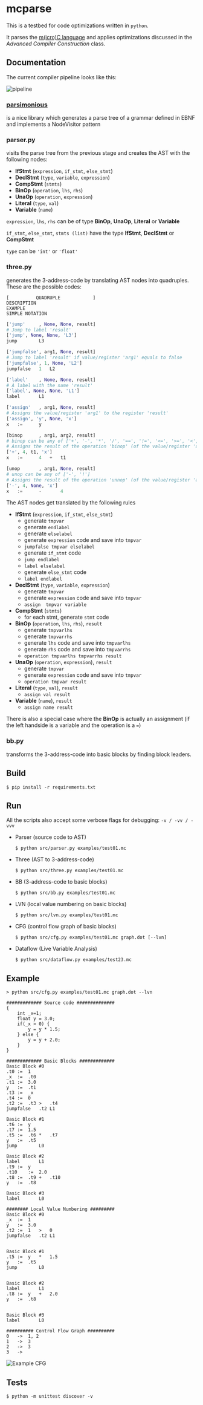 # mcparse

This is a testbed for code optimizations written in `python`.

It parses the [m(icro)C language](https://github.com/PeterTh/mC) and applies optimizations
discussed in the *Advanced Compiler Construction* class.

## Documentation
The current compiler pipeline looks like this:

![pipeline](/docs/pipeline.png "Pipeline")

### [parsimonious](https://github.com/erikrose/parsimonious) 
is a nice library which generates a parse tree of a grammar defined in EBNF and implements a NodeVisitor pattern

### parser.py
visits the parse tree from the previous stage and creates the AST with the following nodes:
  * **IfStmt** (`expression`, `if_stmt`, `else_stmt`)
  * **DeclStmt** (`type`, `variable`, `expression`)
  * **CompStmt** (`stmts`)
  * **BinOp** (`operation`, `lhs`, `rhs`)
  * **UnaOp** (`operation`, `expression`)
  * **Literal** (`type`, `val`)
  * **Variable** (`name`)

   `expression`, `lhs`, `rhs` can be of type **BinOp**, **UnaOp**, **Literal** or **Variable**
   
   `if_stmt`, `else_stmt`, `stmts (list)` have the type **IfStmt**, **DeclStmt** or **CompStmt**
   
   `type` can be `'int'` or `'float'`

### three.py
generates the 3-address-code by translating AST nodes into quadruples. These are the possible codes:

```
[          QUADRUPLE            ]
DESCRIPTION
EXAMPLE
SIMPLE NOTATION
```

```python
['jump'     , None, None, result]
# Jump to label 'result'
['jump', None, None, 'L3']
jump        L3
```
```python
['jumpfalse', arg1, None, result]
# Jump to label 'result' if value/register 'arg1' equals to false
['jumpfalse', 1, None, 'L2']
jumpfalse   1   L2
```
```python
['label'    , None, None, result]
# A label with the name 'result'
['label', None, None, 'L1']
label       L1
```
```python
['assign'   , arg1, None, result]
# Assigns the value/register 'arg1' to the register 'result'
['assign', 'y', None, 'x']
x   :=      y
```
```python
[binop      , arg1, arg2, result]
# binop can be any of ['+', '-', '*', '/', '==', '!=', '<=', '>=', '<', '>']
# Assigns the result of the operation 'binop' (of the value/register 'arg1' and the value/register 'arg2') to the register 'result'
['+', 4, t1, 'x']
x   :=      4   +   t1
```
```python
[unop       , arg1, None, result]
# unop can be any of ['-', '!']
# Assigns the result of the operation 'unnop' (of the value/register 'arg1') to the register 'result'
['-', 4, None, 'x']
x   :=      -       4
```

The AST nodes get translated by the following rules

  * **IfStmt** (`expression`, `if_stmt`, `else_stmt`)
      * generate `tmpvar`
      * generate `endlabel`
      * generate `elselabel`
      * generate `expression` code and save into `tmpvar`
      * `jumpfalse tmpvar elselabel`
      * generate `if_stmt` code
      * `jump endlabel`
      * `label elselabel`
      * generate `else_stmt` code
      * `label endlabel`
  * **DeclStmt** (`type`, `variable`, `expression`)
      * generate `tmpvar`
      * generate `expression` code and save into `tmpvar`
      * `assign  tmpvar variable`
  * **CompStmt** (`stmts`)
      * for each stmt, generate `stmt` code
  * **BinOp** (`operation`, `lhs`, `rhs`), `result`
      * generate `tmpvarlhs`
      * generate `tmpvarrhs`
      * generate `lhs` code and save into `tmpvarlhs`
      * generate `rhs` code and save into `tmpvarrhs`
      * `operation tmpvarlhs tmpvarrhs result`
  * **UnaOp** (`operation`, `expression`), `result`
      * generate `tmpvar`
      * generate `expression` code and save into `tmpvar`
      * `operation tmpvar result`
  * **Literal** (`type`, `val`), `result`
      * `assign val result`
  * **Variable** (`name`), `result`
      * `assign name result`

There is also a special case where the **BinOp** is actually an assignment (if the left handside is a variable and the operation is a `=`)

### bb.py
transforms the 3-address-code into basic blocks by finding block leaders.

## Build
```shell
$ pip install -r requirements.txt
```

## Run
All the scripts also accept some verbose flags for debugging: `-v / -vv / -vvv`


* Parser (source code to AST)
  ```
  $ python src/parser.py examples/test01.mc
  ```
* Three (AST to 3-address-code)
  ```
  $ python src/three.py examples/test01.mc
  ```
* BB (3-address-code to basic blocks)
  ```
  $ python src/bb.py examples/test01.mc
  ```
* LVN (local value numbering on basic blocks)
  ```
  $ python src/lvn.py examples/test01.mc
  ```
* CFG (control flow graph of basic blocks)
  ```
  $ python src/cfg.py examples/test01.mc graph.dot [--lvn]
  ```
* Dataflow (Live Variable Analysis)
  ```
  $ python src/dataflow.py examples/test23.mc
  ```

## Example
```
> python src/cfg.py examples/test01.mc graph.dot --lvn

############# Source code ##############
{
	int _x=1;
	float y = 3.0;
	if(_x > 0) {
		y = y * 1.5;
	} else {
		y = y + 2.0;
	}
}

############# Basic Blocks #############
Basic Block #0
.t0	:=	1
_x	:=	.t0
.t1	:=	3.0
y	:=	.t1
.t3	:=	_x
.t4	:=	0
.t2	:=	.t3	>	.t4
jumpfalse	.t2	L1

Basic Block #1
.t6	:=	y
.t7	:=	1.5
.t5	:=	.t6	*	.t7
y	:=	.t5
jump		L0

Basic Block #2
label		L1
.t9	:=	y
.t10	:=	2.0
.t8	:=	.t9	+	.t10
y	:=	.t8

Basic Block #3
label		L0

######## Local Value Numbering #########
Basic Block #0
_x	:=	1
y	:=	3.0
.t2	:=	1	>	0
jumpfalse	.t2	L1


Basic Block #1
.t5	:=	y	*	1.5
y	:=	.t5
jump		L0


Basic Block #2
label		L1
.t8	:=	y	+	2.0
y	:=	.t8


Basic Block #3
label		L0

########## Control Flow Graph ##########
0	->	1, 2
1	->	3
2	->	3
3	->	
```

![Example CFG](/docs/example.png "Example CFG")


## Tests
```
$ python -m unittest discover -v
```
